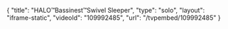 {
    "title": "HALO&trade;Bassinest&trade;Swivel Sleeper",
    "type": "solo",
    "layout": "iframe-static",
    "videoId": "109992485",
    "url": "\/tvpembed\/109992485"
}